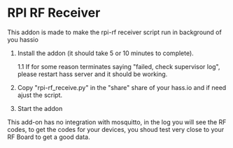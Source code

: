 # RPI RF Receiver

This addon is made to make the rpi-rf receiver script run in background of you hassio

1. Install the addon (it should take 5 or 10 minutes to complete).

    1.1 If for some reason terminates saying "failed, check supervisor log", please restart hass server and it should be working.

2. Copy "rpi-rf_receive.py" in the "share" share of your hass.io and if need ajust the script.

3. Start the addon 

This add-on has no integration with mosquitto, in the log you will see the RF codes, to get the codes for your devices, you shoud test very close to your RF Board to get a good data.
